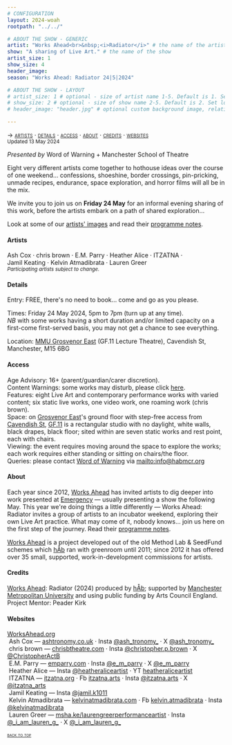 ```yaml
---
# CONFIGURATION
layout: 2024-woah
rootpath: "../../"

# ABOUT THE SHOW - GENERIC
artist: "Works Ahead<br>&nbsp;<i>Radiator</i>" # the name of the artist or company
show: "A sharing of Live Art." # the name of the show
artist_size: 1
show_size: 4
header_image:    
season: "Works Ahead: Radiator 24|5|2024"

# ABOUT THE SHOW - LAYOUT
# artist_size: 1 # optional - size of artist name 1-5. Default is 1. Set longer names to lower values
# show_size: 2 # optional - size of show name 2-5. Default is 2. Set longer names to lower values
# header_image: "header.jpg" # optional custom background image, relative to current page

---
```

<span style='font-variant: small-caps'>→ [artists](/current/2024-worksahead/#artists) · [details](/current/2024-worksahead/#details) · [access](/current/2024-worksahead/#access) · [about](/current/2024-worksahead/#about) · [credits](/current/2024-worksahead/#credits) · [websites](/current/2024-worksahead/#websites)</span><br><small>Updated 13 May 2024</small>        
        
*Presented by* Word of Warning + Manchester School of Theatre       
         
Eight very different artists come together to hothouse ideas over the course of one weekend… confessions, shoeshine, border crossings, pin-pricking, unmade recipes, endurance, space exploration, and horror films will all be in the mix.         
         
We invite you to join us on **Friday 24 May** for an informal evening sharing of this work, before the artists embark on a path of shared exploration…        
        
Look at some of our [artists' images](/galleries/2024-woahpre) and read their [programme notes](/current/2024-worksahead/programme).         
         
#### Artists        
Ash&nbsp;Cox&nbsp;· chris&nbsp;brown&nbsp;· E.M.&nbsp;Parry&nbsp;· Heather&nbsp;Alice&nbsp;· ITZATNA&nbsp;· Jamil&nbsp;Keating&nbsp;· Kelvin&nbsp;Atmadibrata&nbsp;· Lauren&nbsp;Greer<br><small>*Participating artists subject to change.*</small>
        
#### Details          
Entry: FREE, there's no need to book… come and go as you please.        
         
Times: Friday 24 May 2024, 5pm to 7pm (turn up at any time).         
*NB* with some works having a short duration and/or limited capacity on a first-come first-served basis, you may not get a chance to see everything.          
            
Location: <a href="https://mmu.ac.uk/artshumanities/events/events/detail/works-ahead-radiator" target="_blank">MMU Grosvenor East</a> (GF.11 Lecture Theatre), Cavendish St, Manchester, M15 6BG        
        
#### Access         
Age Advisory: 16+ (parent/guardian/carer discretion).<br>Content Warnings: some works may disturb, please click [here](/warnings).<br>Features: eight Live Art and contemporary performance works with varied content; six static live works, one video work, one roaming work (chris brown).<br>Space: on <a href="https://mmu.ac.uk/about-us/buildings/grosvenor-east" target="_blank">Grosvenor East</a>'s ground floor with step-free access from <a href="https://maps.app.goo.gl/rbygBfertWJHGypC8" target="_blank">Cavendish St</a>, <a href="https://venues.mmu.ac.uk/wp-content/uploads/sites/420/2021/05/Arts-and-Humanities-Ground-reduced.pdf" target="_blank">GF.11</a> is a rectangular studio with no daylight, white walls, black drapes, black floor; sited within are seven static works and rest point, each with chairs.<br>Viewing: the event requires moving around the space to explore the works; each work requires either standing or sitting on chairs/the floor.<br>Queries: please contact [Word of Warning](/) via <mailto:info@habmcr.org>        
         
#### About           
Each year since 2012, [Works Ahead](/hab/worksahead) has invited artists to dig deeper into work presented at [Emergency](/hab/emergency) — usually presenting a show the following May. This year we're doing things a little differently — Works Ahead: Radiator invites a group of artists to an incubator weekend, exploring their own Live Art practice. What may come of it, nobody knows… join us here on the first step of the journey. Read their [programme notes](/current/2024-worksahead/programme).            
        
[Works Ahead](/hab/worksahead) is a project developed out of the old Method Lab & SeedFund schemes which [hÅb](/hab) ran with greenroom until 2011; since 2012 it has offered over 35 small, supported, work-in-development commissions for artists.         
         
#### Credits         
[Works Ahead](/hab/worksahead): Radiator (2024) produced by [hÅb](/hab); supported by <a href="https://theatre.mmu.ac.uk" target="_blank">Manchester Metropolitan University</a> and using public funding by Arts Council England.<br>Project Mentor: Peader Kirk        
         
#### Websites          
<a href="http://worksahead.org" target="_blank">WorksAhead.org</a><br>&nbsp;Ash Cox — <a href="https://ashtronomy.co.uk" target="_blank">ashtronomy.co.uk</a> · Insta <a href="https://instagram.com/ash_tronomy_" target="_blank">@ash_tronomy_</a> · X <a href="https://twitter.com/ash_tronomy_" target="_blank">@ash_tronomy_</a><br>&nbsp;chris brown — <a href="https://chrisbtheatre.com" target="_blank">chrisbtheatre.com</a> · Insta <a href="https://instagram.com/christopher.p.brown" target="_blank">@christopher.p.brown</a> · X <a href="https://twitter.com/ChristopherActB" target="_blank">@ChristopherActB</a><br>&nbsp;E.M. Parry — <a href="https://emparry.com" target="_blank">emparry.com</a> · Insta <a href="https://instagram.com/e_m_parry" target="_blank">@e\_m\_parry</a> · X <a href="https://twitter.com/e_m_parry" target="_blank">@e\_m\_parry</a><br>&nbsp;Heather Alice — Insta <a href="https://instagram.com/heatheraliceartist" target="_blank">@heatheraliceartist</a> · YT <a href="https://youtube.com/@heatheraliceartist" target="_blank">heatheraliceartist</a><br>&nbsp;ITZATNA — <a href="https://itzatna.org" target="_blank">itzatna.org</a> · Fb <a href="https://facebook.com/itzatna.arts" target="_blank">itzatna.arts</a> · Insta <a href="https://instagram.com/itzatna.arts" target="_blank">@itzatna.arts</a> · X <a href="https://twitter.com/itzatna_arts" target="_blank">@itzatna\_arts</a><br>&nbsp;Jamil Keating — Insta <a href="https://instagram.com/jamil.k1011" target="_blank">@jamil.k1011</a><br>&nbsp;Kelvin Atmadibrata — <a href="https://kelvinatmadibrata.com" target="_blank">kelvinatmadibrata.com</a> · Fb <a href="https://facebook.com/kelvin.atmadibrata" target="_blank">kelvin.atmadibrata</a> · Insta <a href="https://instagram.com/kelvinatmadibrata" target="_blank">@kelvinatmadibrata</a><br>&nbsp;Lauren Greer — <a href="https://msha.ke/laurengreerperformanceartist" target="_blank">msha.ke/laurengreerperformanceartist</a> · Insta <a href="https://instagram.com/_i_am_lauren_g_" target="_blank">@\_i\_am\_lauren\_g\_</a> · X <a href="https://twitter.com/_i_am_lauren_g_" target="_blank">@\_i\_am\_lauren\_g\_</a>        
        
<small><span style='font-variant: small-caps'>[back to top](/current/2024-worksahead)</span></small>

